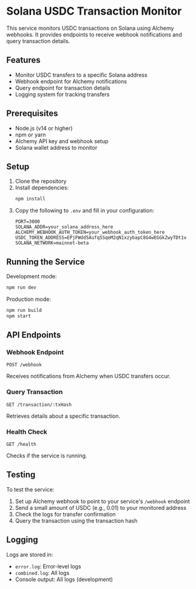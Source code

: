 # Solana USDC Transaction Monitor

This service monitors USDC transactions on Solana using Alchemy webhooks. It provides endpoints to receive webhook notifications and query transaction details.

## Features

- Monitor USDC transfers to a specific Solana address
- Webhook endpoint for Alchemy notifications
- Query endpoint for transaction details
- Logging system for tracking transfers

## Prerequisites

- Node.js (v14 or higher)
- npm or yarn
- Alchemy API key and webhook setup
- Solana wallet address to monitor

## Setup

1. Clone the repository
2. Install dependencies:
   ```bash
   npm install
   ```
3. Copy the following to `.env` and fill in your configuration:
   ```
   PORT=3000
   SOLANA_ADDR=your_solana_address_here
   ALCHEMY_WEBHOOK_AUTH_TOKEN=your_webhook_auth_token_here
   USDC_TOKEN_ADDRESS=EPjFWdd5AufqSSqeM2qN1xzybapC8G4wEGGkZwyTDt1v
   SOLANA_NETWORK=mainnet-beta
   ```

## Running the Service

Development mode:
```bash
npm run dev
```

Production mode:
```bash
npm run build
npm start
```

## API Endpoints

### Webhook Endpoint
```
POST /webhook
```
Receives notifications from Alchemy when USDC transfers occur.

### Query Transaction
```
GET /transaction/:txHash
```
Retrieves details about a specific transaction.

### Health Check
```
GET /health
```
Checks if the service is running.

## Testing

To test the service:

1. Set up Alchemy webhook to point to your service's `/webhook` endpoint
2. Send a small amount of USDC (e.g., 0.01) to your monitored address
3. Check the logs for transfer confirmation
4. Query the transaction using the transaction hash

## Logging

Logs are stored in:
- `error.log`: Error-level logs
- `combined.log`: All logs
- Console output: All logs (development) 